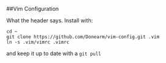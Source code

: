 
##Vim Configuration

What the header says. Install with:

	cd ~
    git clone https://github.com/Donearm/vim-config.git .vim
	ln -s .vim/vimrc .vimrc

and keep it up to date with a `git pull`
